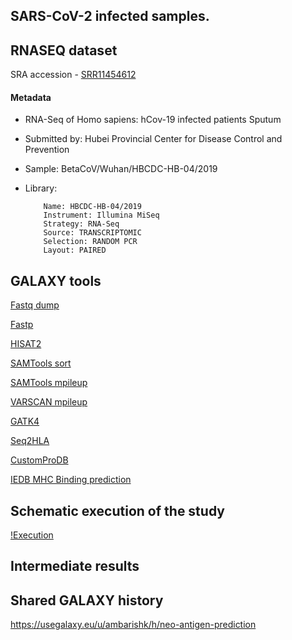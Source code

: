 ## SARS-CoV-2 infected samples.
## RNASEQ dataset
SRA accession - [SRR11454612](https://www.ncbi.nlm.nih.gov/sra/?term=SRR11454612)
#### Metadata
- RNA-Seq of Homo sapiens: hCov-19 infected patients Sputum
- Submitted by: Hubei Provincial Center for Disease Control and Prevention
- Sample: BetaCoV/Wuhan/HBCDC-HB-04/2019
- Library: 

          Name: HBCDC-HB-04/2019
          Instrument: Illumina MiSeq
          Strategy: RNA-Seq
          Source: TRANSCRIPTOMIC
          Selection: RANDOM PCR
          Layout: PAIRED

## GALAXY tools

[Fastq dump](https://usegalaxy.eu/root?tool_id=toolshed.g2.bx.psu.edu/repos/iuc/sra_tools/fasterq_dump/2.10.4+galaxy2)

[Fastp](https://usegalaxy.eu/root?tool_id=toolshed.g2.bx.psu.edu/repos/iuc/fastp/fastp/0.20.1+galaxy0)

[HISAT2](https://usegalaxy.eu/root?tool_id=toolshed.g2.bx.psu.edu/repos/iuc/hisat2/hisat2/2.1.0+galaxy5)

[SAMTools sort](https://usegalaxy.eu/root?tool_id=toolshed.g2.bx.psu.edu/repos/devteam/samtools_sort/samtools_sort/2.0.3)

[SAMTools mpileup](https://usegalaxy.eu/root?tool_id=toolshed.g2.bx.psu.edu/repos/devteam/samtools_mpileup/samtools_mpileup/2.1.4)

[VARSCAN mpileup](https://usegalaxy.eu/root?tool_id=toolshed.g2.bx.psu.edu/repos/iuc/varscan_mpileup/varscan_mpileup/2.4.3.1)

[GATK4](https://usegalaxy.eu/root?tool_id=toolshed.g2.bx.psu.edu/repos/iuc/gatk4_mutect2/gatk4_mutect2/4.1.4.0+galaxy2)

[Seq2HLA](https://usegalaxy.eu/root?tool_id=toolshed.g2.bx.psu.edu/repos/iuc/seq2hla/seq2hla/2.2.0)

[CustomProDB](https://usegalaxy.eu/root?tool_id=toolshed.g2.bx.psu.edu/repos/galaxyp/custom_pro_db/custom_pro_db/1.22.0)

[IEDB MHC Binding prediction](https://usegalaxy.eu/root?tool_id=toolshed.g2.bx.psu.edu/repos/iuc/iedb_api/iedb_api/2.15.0)

## Schematic execution of the study
[!Execution](https://github.com/ambarishK/Neo-antigen-prediction/blob/master/hlanew.jpg)

## Intermediate results

## Shared GALAXY history
https://usegalaxy.eu/u/ambarishk/h/neo-antigen-prediction

